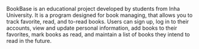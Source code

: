 BookBase is an educational project developed by students from Inha University. 
It is a program designed for book managing, that allows you to track favorite, read, and to-read books. 
Users can sign up, log in to their accounts, view and update personal information, add books to their favorites, mark books as read, and maintain a list of books they intend to read in the future.
